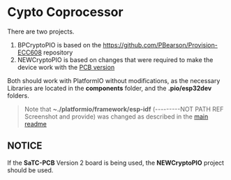 # Cypto Coprocessor

There are two projects.
1. BPCryptoPIO is based on the https://github.com/PBearson/Provision-ECC608 repository
2. NEWCryptoPIO is based on changes that were required to make the device work with the [PCB version](https://github.com/xinwenfu/SaTC-PCB)

Both should work with PlatformIO without modifications, as the necessary Libraries are located in the **components** folder, and the **.pio/esp32dev** folders.
> Note that **~./platformio/framework/esp-idf** (---------NOT PATH REF Screenshot and provide) was changed as described in the [main readme](./../README.md)

## NOTICE
If the **SaTC-PCB** Version 2 board is being used, the **NEWCryptoPIO** project should be used.